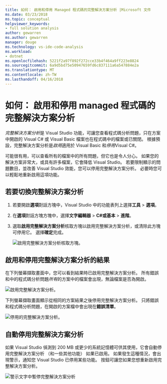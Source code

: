 ```yaml
---
title: 如何： 啟用和停用 Managed 程式碼的完整解決方案分析 |Microsoft 文件
ms.date: 03/23/2018
ms.topic: conceptual
helpviewer_keywords:
- full solution analysis
author: gewarren
ms.author: gewarren
manager: douge
ms.technology: vs-ide-code-analysis
ms.workload:
- dotnet
ms.openlocfilehash: 5221f2a97f892f272cce33b4f464a9ff223e8824
ms.sourcegitcommit: 6a9d5bd75e50947659fd6c837111a6a547884e2a
ms.translationtype: MT
ms.contentlocale: zh-TW
ms.lasthandoff: 04/16/2018
---
```

# <a name="how-to-enable-and-disable-full-solution-analysis-for-managed-code"></a>如何： 啟用和停用 managed 程式碼的完整解決方案分析

*完整解決方案分析*是 Visual Studio 功能，可讓您查看程式碼分析問題，只在方案中開啟的 Visual C# 或 Visual Basic 檔案也在程式碼中的檔案或已關閉。 根據預設，完整解決方案分析是*啟用*適用於 Visual Basic 和*停用*Visual C#。

可能很有用，可以查看所有的檔案中的所有問題，但它也是令人分心。 如果您的解決方案非常大，或具有許多檔案，它會降低 Visual Studio。 若要限制顯示的問題數目，並改善 Visual Studio 效能，您可以停用完整解決方案分析。 必要時您可以輕鬆地重新啟用這項功能。

## <a name="to-toggle-full-solution-analysis"></a>若要切換完整解決方案分析

1. 若要開啟**選項**對話方塊中，Visual Studio 中的功能表列上選擇**工具** > **選項**。

1. 在**選項**對話方塊方塊中，選擇**文字編輯器** > **C#**或**基本** >  **進階**。

1. 選取**啟用完整解決方案分析**核取方塊以啟用完整解決方案分析，或清除此方塊可停用它。 選擇**確定**完成。

    ![啟用完整解決方案分析核取方塊。](../code-quality/media/options-enable-full-solution-analysis.png)

## <a name="results-of-enabling-and-disabling-full-solution-analysis"></a>啟用和停用完整解決方案分析的結果

在下列螢幕擷取畫面中，您可以看到結果時已啟用完整解決方案分析。 所有錯誤和中的程式碼分析問題*所有*的方案中的檔案會出現，無論檔案是否為開啟。

![啟用完整解決方案分析。](../code-quality/media/fsa_enabled.png)

下列螢幕擷取畫面顯示從相同的方案結果之後停用完整解決方案分析。 只將錯誤和程式碼分析問題，在開啟的方案檔中會出現在**錯誤清單**。

![停用的完整解決方案分析。](../code-quality/media/fsa_disabled.png)

## <a name="automatically-disable-full-solution-analysis"></a>自動停用完整解決方案分析

如果 Visual Studio 偵測到 200 MB 或更少的系統記憶體可供其使用，它會自動停用完整解決方案分析 （和一些其他功能） 如果已啟用。 如果發生這種情況，會出現警示，通知您 Visual Studio 已停用某些功能。 按鈕可讓您如果您想重新啟用完整解決方案分析。

![警示文字中暫停完整解決方案分析](../code-quality/media/fsa_alert.png)